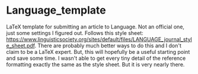 # Language_template
LaTeX template for submitting an article to Language. Not an official one, just some settings I figured out. Follows this style sheet: https://www.linguisticsociety.org/sites/default/files/LANGUAGE_journal_style_sheet.pdf. 
There are probably much better ways to do this and I don't claim to be a LaTeX expert.
But, this will hopefully be a useful starting point and save some time. I wasn't able to get every tiny detail of the reference formatting exactly the same as the style sheet. But it is very nearly there.
